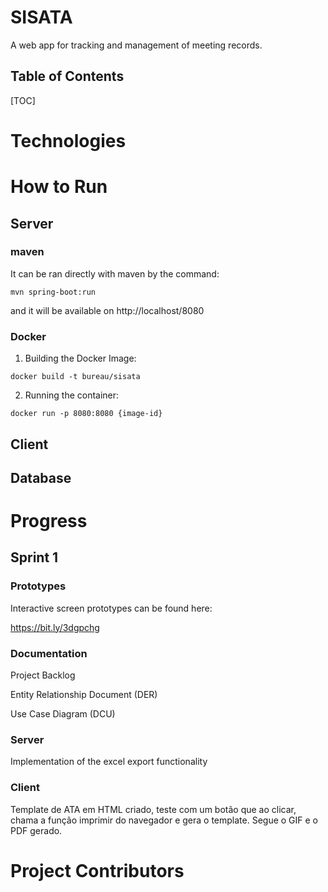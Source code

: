 # SISATA

A web app for tracking and management of meeting records.

## Table of Contents

[TOC]

# Technologies



# How to Run

## Server

### maven

It can be ran directly with maven by the command:

```
mvn spring-boot:run
```

and it will be available on http://localhost/8080

### Docker

1. Building the Docker Image:

```
docker build -t bureau/sisata
```

2. Running the container:

```
docker run -p 8080:8080 {image-id}
```



## Client



## Database



# Progress

## Sprint 1

### Prototypes

Interactive screen prototypes can be found here:

https://bit.ly/3dgpchg

### Documentation

Project Backlog

Entity Relationship Document (DER)

Use Case Diagram  (DCU)

### Server

Implementation of the excel export functionality

### Client

Template de ATA em HTML criado, teste com um botão que ao clicar, chama a função imprimir do navegador e gera o template.
Segue o GIF e o PDF gerado.



# Project Contributors 

